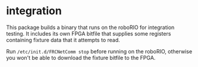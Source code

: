 # integration
This package builds a binary that runs on the roboRIO for integration testing.
It includes its own FPGA bitfile that supplies some registers containing fixture data that it attempts to read.

Run `/etc/init.d/FRCNetComm stop` before running on the roboRIO, otherwise you won't be able to download the fixture bitfile to the FPGA.
